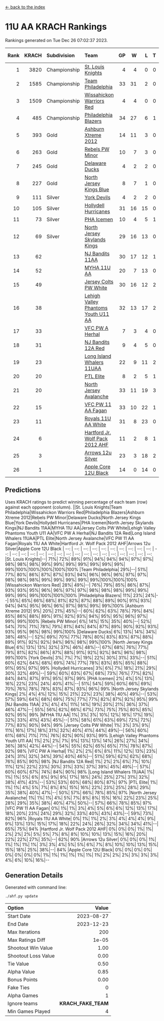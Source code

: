 [<- back to the index](readme.md)
# 11U AA KRACH Rankings
Rankings generated on Tue Dec 26 07:02:37 2023.

Rank|KRACH|Subdivision|Team|GP|W|L|T|OTW|OTL|SoS|Exp Wins|Win Diff
---:|---:|:---|:---|---:|---:|---:|---:|---:|---:|---:|---:|---:
1|3820|Championship|[St. Louis Knights](https://gamesheetstats.com/seasons/3659/teams/143319/schedule)|4|4|0|0|0|0|127|4.8|-0.0
2|1585|Championship|[Team Philadelphia](https://gamesheetstats.com/seasons/3659/teams/140788/schedule)|33|31|2|0|1|0|119|31.9|0.0
3|1509|Championship|[Wissahickon Warriors Red](https://gamesheetstats.com/seasons/3659/teams/140468/schedule)|4|4|0|0|1|0|48|4.8|-0.0
4|485|Championship|[Philadelphia Blazers](https://gamesheetstats.com/seasons/3659/teams/140785/schedule)|34|27|6|1|0|1|309|28.3|-0.0
5|393|Gold|[Ashburn Xtreme 2012](https://gamesheetstats.com/seasons/3659/teams/140775/schedule)|14|11|3|0|1|0|274|11.9|0.0
6|263|Gold|[Rebels PW Minor](https://gamesheetstats.com/seasons/3659/teams/140786/schedule)|10|7|3|0|0|0|262|7.9|0.0
7|245|Gold|[Delaware Ducks](https://gamesheetstats.com/seasons/3659/teams/140453/schedule)|4|2|2|0|0|0|457|2.9|0.0
8|227|Gold|[North Jersey Kings Blue](https://gamesheetstats.com/seasons/3659/teams/140459/schedule)|8|7|1|0|0|0|35|7.9|0.0
9|111|Silver|[York Devils](https://gamesheetstats.com/seasons/3659/teams/140469/schedule)|4|2|2|0|1|0|641|2.9|0.0
10|105|Silver|[Hollydell Hurricanes](https://gamesheetstats.com/seasons/3659/teams/140777/schedule)|31|16|15|0|1|2|463|16.9|0.0
11|73|Silver|[PHA Icemen](https://gamesheetstats.com/seasons/3659/teams/143313/schedule)|10|4|5|1|1|0|261|5.4|0.0
12|69|Silver|[North Jersey Skylands Kings](https://gamesheetstats.com/seasons/3659/teams/140784/schedule)|29|16|13|0|2|2|192|16.9|0.0
13|62||[NJ Bandits 11AA](https://gamesheetstats.com/seasons/3659/teams/140782/schedule)|30|17|12|1|0|2|137|18.4|0.0
14|52||[MYHA 11U AA](https://gamesheetstats.com/seasons/3659/teams/140781/schedule)|20|7|13|0|0|0|378|7.9|0.0
15|49||[Jersey Colts PW White](https://gamesheetstats.com/seasons/3659/teams/140778/schedule)|30|16|12|2|2|0|111|17.9|0.0
16|38||[Lehigh Valley Phantoms Youth U11 AA](https://gamesheetstats.com/seasons/3659/teams/140779/schedule)|32|13|17|2|1|1|314|14.9|0.0
17|33||[VFC PW A Herhal](https://gamesheetstats.com/seasons/3659/teams/140467/schedule)|7|3|4|0|1|1|100|3.9|0.0
18|31||[NJ Bandits 12A Red](https://gamesheetstats.com/seasons/3659/teams/140458/schedule)|9|4|5|0|0|0|40|4.9|0.0
19|23||[Long Island Whalers 11UAA](https://gamesheetstats.com/seasons/3659/teams/140780/schedule)|22|9|11|2|0|1|65|10.9|0.0
20|20||[PTL Elite](https://gamesheetstats.com/seasons/3659/teams/140462/schedule)|8|2|5|1|0|0|45|3.4|0.0
21|20||[North Jersey Avalanche](https://gamesheetstats.com/seasons/3659/teams/140783/schedule)|33|11|19|3|1|4|158|13.4|0.0
22|15||[VFC PW 11 AA Fagan](https://gamesheetstats.com/seasons/3659/teams/140789/schedule)|33|10|22|1|3|1|292|11.4|0.0
23|11||[Royals 11U AA White](https://gamesheetstats.com/seasons/3659/teams/140787/schedule)|31|8|23|0|1|0|294|8.9|0.0
24|6||[Hartford Jr. Wolf Pack 2012 AHF](https://gamesheetstats.com/seasons/3659/teams/140776/schedule)|11|2|8|1|0|0|36|3.4|0.0
25|3||[Arrows 12u Silver](https://gamesheetstats.com/seasons/3659/teams/140774/schedule)|23|3|18|2|0|1|59|4.9|0.0
26|1||[Apple Core 12U Black](https://gamesheetstats.com/seasons/3659/teams/140773/schedule)|14|0|14|0|0|0|325|0.9|0.0

## Predictions
Uses KRACH ratings to predict winning percentage of each team (row) against each opponent (column).
||St. Louis Knights|Team Philadelphia|Wissahickon Warriors Red|Philadelphia Blazers|Ashburn Xtreme 2012|Rebels PW Minor|Delaware Ducks|North Jersey Kings Blue|York Devils|Hollydell Hurricanes|PHA Icemen|North Jersey Skylands Kings|NJ Bandits 11AA|MYHA 11U AA|Jersey Colts PW White|Lehigh Valley Phantoms Youth U11 AA|VFC PW A Herhal|NJ Bandits 12A Red|Long Island Whalers 11UAA|PTL Elite|North Jersey Avalanche|VFC PW 11 AA Fagan|Royals 11U AA White|Hartford Jr. Wolf Pack 2012 AHF|Arrows 12u Silver|Apple Core 12U Black
| --: | --: | --: | --: | --: | --: | --: | --: | --: | --: | --: | --: | --: | --: | --: | --: | --: | --: | --: | --: | --: | --: | --: | --: | --: | --: | --: 
|St. Louis Knights|--| 71%| 72%| 89%| 91%| 94%| 94%| 94%| 97%| 97%| 98%| 98%| 98%| 99%| 99%| 99%| 99%| 99%| 99%| 99%| 99%|100%|100%|100%|100%|100%
|Team Philadelphia| 29%|--| 51%| 77%| 80%| 86%| 87%| 87%| 93%| 94%| 96%| 96%| 96%| 97%| 97%| 98%| 98%| 98%| 99%| 99%| 99%| 99%| 99%|100%|100%|100%
|Wissahickon Warriors Red| 28%| 49%|--| 76%| 79%| 85%| 86%| 87%| 93%| 93%| 95%| 96%| 96%| 97%| 97%| 98%| 98%| 98%| 99%| 99%| 99%| 99%| 99%|100%|100%|100%
|Philadelphia Blazers| 11%| 23%| 24%|--| 55%| 65%| 66%| 68%| 81%| 82%| 87%| 88%| 89%| 90%| 91%| 93%| 94%| 94%| 95%| 96%| 96%| 97%| 98%| 99%| 99%|100%
|Ashburn Xtreme 2012|  9%| 20%| 21%| 45%|--| 60%| 62%| 63%| 78%| 79%| 84%| 85%| 86%| 88%| 89%| 91%| 92%| 93%| 94%| 95%| 95%| 96%| 97%| 99%| 99%|100%
|Rebels PW Minor|  6%| 14%| 15%| 35%| 40%|--| 52%| 54%| 70%| 71%| 78%| 79%| 81%| 84%| 84%| 87%| 89%| 90%| 92%| 93%| 93%| 95%| 96%| 98%| 99%|100%
|Delaware Ducks|  6%| 13%| 14%| 34%| 38%| 48%|--| 52%| 69%| 70%| 77%| 78%| 80%| 83%| 83%| 87%| 88%| 89%| 91%| 92%| 92%| 94%| 96%| 98%| 99%|100%
|North Jersey Kings Blue|  6%| 13%| 13%| 32%| 37%| 46%| 48%|--| 67%| 68%| 76%| 77%| 79%| 81%| 82%| 86%| 87%| 88%| 91%| 92%| 92%| 94%| 96%| 98%| 99%|100%
|York Devils|  3%|  7%|  7%| 19%| 22%| 30%| 31%| 33%|--| 51%| 60%| 62%| 64%| 68%| 69%| 74%| 77%| 78%| 83%| 85%| 85%| 88%| 91%| 95%| 97%| 99%
|Hollydell Hurricanes|  3%|  6%|  7%| 18%| 21%| 29%| 30%| 32%| 49%|--| 59%| 60%| 63%| 67%| 68%| 73%| 76%| 77%| 82%| 84%| 84%| 87%| 91%| 95%| 97%| 99%
|PHA Icemen|  2%|  4%|  5%| 13%| 16%| 22%| 23%| 24%| 40%| 41%|--| 51%| 54%| 59%| 60%| 66%| 69%| 70%| 76%| 78%| 78%| 83%| 87%| 93%| 96%| 99%
|North Jersey Skylands Kings|  2%|  4%|  4%| 12%| 15%| 21%| 22%| 23%| 38%| 40%| 49%|--| 53%| 57%| 59%| 64%| 68%| 69%| 75%| 77%| 77%| 82%| 87%| 92%| 95%| 99%
|NJ Bandits 11AA|  2%|  4%|  4%| 11%| 14%| 19%| 20%| 21%| 36%| 37%| 46%| 47%|--| 55%| 56%| 62%| 66%| 67%| 73%| 75%| 75%| 80%| 85%| 92%| 95%| 99%
|MYHA 11U AA|  1%|  3%|  3%| 10%| 12%| 16%| 17%| 19%| 32%| 33%| 41%| 43%| 45%|--| 51%| 58%| 61%| 63%| 69%| 72%| 72%| 77%| 83%| 90%| 94%| 99%
|Jersey Colts PW White|  1%|  3%|  3%|  9%| 11%| 16%| 17%| 18%| 31%| 32%| 40%| 41%| 44%| 49%|--| 56%| 60%| 61%| 68%| 71%| 71%| 76%| 82%| 90%| 93%| 99%
|Lehigh Valley Phantoms Youth U11 AA|  1%|  2%|  2%|  7%|  9%| 13%| 13%| 14%| 26%| 27%| 34%| 36%| 38%| 42%| 44%|--| 54%| 55%| 62%| 65%| 65%| 71%| 78%| 87%| 92%| 98%
|VFC PW A Herhal|  1%|  2%|  2%|  6%|  8%| 11%| 12%| 13%| 23%| 24%| 31%| 32%| 34%| 39%| 40%| 46%|--| 51%| 59%| 62%| 62%| 68%| 76%| 85%| 90%| 98%
|NJ Bandits 12A Red|  1%|  2%|  2%|  6%|  7%| 10%| 11%| 12%| 22%| 23%| 30%| 31%| 33%| 37%| 39%| 45%| 49%|--| 57%| 60%| 60%| 67%| 74%| 84%| 90%| 98%
|Long Island Whalers 11UAA|  1%|  1%|  1%|  5%|  6%|  8%|  9%|  9%| 17%| 18%| 24%| 25%| 27%| 31%| 32%| 38%| 41%| 43%|--| 53%| 53%| 60%| 68%| 80%| 87%| 97%
|PTL Elite|  1%|  1%|  1%|  4%|  5%|  7%|  8%|  8%| 15%| 16%| 22%| 23%| 25%| 28%| 29%| 35%| 38%| 40%| 47%|--| 50%| 57%| 66%| 78%| 85%| 97%
|North Jersey Avalanche|  1%|  1%|  1%|  4%|  5%|  7%|  8%|  8%| 15%| 16%| 22%| 23%| 25%| 28%| 29%| 35%| 38%| 40%| 47%| 50%|--| 57%| 66%| 78%| 85%| 97%
|VFC PW 11 AA Fagan|  0%|  1%|  1%|  3%|  4%|  5%|  6%|  6%| 12%| 13%| 17%| 18%| 20%| 23%| 24%| 29%| 32%| 33%| 40%| 43%| 43%|--| 59%| 73%| 82%| 96%
|Royals 11U AA White|  0%|  1%|  1%|  2%|  3%|  4%|  4%|  4%|  9%|  9%| 13%| 13%| 15%| 17%| 18%| 22%| 24%| 26%| 32%| 34%| 34%| 41%|--| 65%| 75%| 94%
|Hartford Jr. Wolf Pack 2012 AHF|  0%|  0%|  0%|  1%|  1%|  2%|  2%|  2%|  5%|  5%|  7%|  8%|  8%| 10%| 10%| 13%| 15%| 16%| 20%| 22%| 22%| 27%| 35%|--| 62%| 90%
|Arrows 12u Silver|  0%|  0%|  0%|  1%|  1%|  1%|  1%|  1%|  3%|  3%|  4%|  5%|  5%|  6%|  7%|  8%| 10%| 10%| 13%| 15%| 15%| 18%| 25%| 38%|--| 84%
|Apple Core 12U Black|  0%|  0%|  0%|  0%|  0%|  0%|  0%|  0%|  1%|  1%|  1%|  1%|  1%|  1%|  1%|  2%|  2%|  2%|  3%|  3%|  3%|  4%|  6%| 10%| 16%|--

## Generation Details

Generated with command line:
```
./ahf.py update
```

| Option | Value |
| :----- | ----: |
| Start Date | 2023-08-27 |
| End Date | 2023-12-23 |
| Max Iterations | 200 |
| Max Ratings Diff | 1e-05 |
| Shootout Win Value | 1.00 |
| Shootout Loss Value | 0.00 |
| Tie Value | 0.50 |
| Alpha Value | 0.85 |
| Bonus Points | 0.00 |
| Fake Ties | 0 |
| Alpha Games | 1 |
| Ignore teams | __KRACH_FAKE_TEAM__ |
| Min Games Played | 4 |

